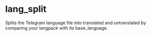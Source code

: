# lang_split
Splits the Telegram language file into translated and untranslated by comparing your langpack with its base_language.
